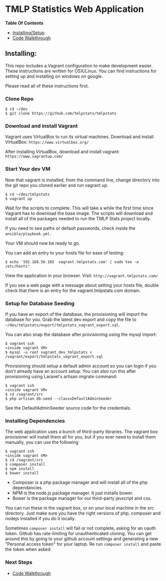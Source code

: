 # TMLP Statistics Web Application

**Table Of Contents**

* [Installing/Setup](#installing)
* [Code Walkthrough](https://github.com/pdarg/tmlpstats/wiki/Walkthrough)


## Installing:
This repo includes a Vagrant configuration to make development easier. These instructions are written for OSX/Linux. You can find
instructions for setting up and installing on windows on google.

Please read all of these instructions first.

### Clone Repo
```
$ cd ~/dev
$ git clone https://github.com/tmlpstats/tmlpstats
```

### Download and install Vagrant
Vagrant uses VirtualBox to run its virtual machines. Download and install VirtualBox:
`https://www.virtualbox.org/`

After installing VirtualBox, download and install vagrant:
`https://www.vagrantup.com/`

### Start Your dev VM
Now that vagrant is installed, from the command line, change directory into the git repo you cloned earlier and run vagrant up.
```
$ cd ~/dev/tmlpstats
$ vagrant up
```
Wait for the scripts to complete. This will take a while the first time since Vagrant has to download the base image. The scripts
will download and install all of the packages needed to run the TMLP Stats project locally.

If you need to see paths or default passwords, check inside the `ansible/playbook.yml`.

Your VM should now be ready to go.

You can add an entry to your hosts file for ease of testing:
```
$ echo '192.168.56.102  vagrant.tmlpstats.com' | sudo tee -a /etc/hosts"
```

View the application in your browser. Visit: `http://vagrant.tmlpstats.com/`

If you see a web page with a message about setting your hosts file, double check that there is an entry for the vagrant.tmlpstats.com domain.

### Setup for Database Seeding
If you have an export of the database, the provisioning will import the database for you. Grab the latest dev export and copy the file
to `~/dev/tmlpstats/export/tmlpstats_vagrant_export.sql`.

You can also snap the database after provisioning using the mysql import:
```
$ vagrant ssh
<inside vagrant VM>
$ mysql -u root vagrant_dev_tmlpstats < /vagrant/export/tmlpstats_vagrant_export.sql
```

Provisioning should setup a default admin account so you can login if you don't already have an account setup. You can
also run this after provisioning using Laravel's artisan migrate command:
```
$ vagrant ssh
<inside vagrant VM>
$ cd /vagrant/src
$ php artisan db:seed --class=DefaultAdminSeeder
```

See the DefaultAdminSeeder source code for the credentials.

### Installing Dependencies
The web application uses a bunch of third-party libraries. The vagrant box provisioner will install them all for you, but
if you ever need to install them manually, you can use the following
```
$ vagrant ssh
<inside vagrant VM>
$ cd /vagrant/src
$ composer install
$ npm install
$ bower install
```

- Composer is a php package manager and will install all of the php dependancies.
- NPM is the node.js package manager. It just installs bower.
- Bower is the package manager for our third-party javscript and css.

You can run these in the vagrant box, or on your local machine in the src directory. Just make sure you have the right versions
of php, composer and nodejs installed if you do it locally.

Sometimes ```composer install``` will fail or not complete, asking for an oauth token. Github has rate-limiting for
unauthenticated cloning. You can get around this by going to your github account settings and generating a new "Personal
access token" for your laptop. Re run ```composer install``` and paste the token when asked. 

### Next Steps

 * [Code Walkthrough](https://github.com/pdarg/tmlpstats/wiki/Walkthrough)
